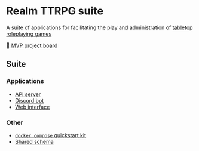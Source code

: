 # Realm TTRPG suite

A suite of applications for facilitating the play and administration of
[tabletop roleplaying games][]

[🎉 MVP project board][]

## Suite

### Applications

- [API server][]
- [Discord bot][]
- [Web interface][]

### Other

- [`docker compose` quickstart kit][]
- [Shared schema][]

[🎉 mvp project board]: https://github.com/orgs/realm-ttrpg/projects/1
[`docker compose` quickstart kit]: https://github.com/realm-ttrpg/docker-compose
[api server]: https://github.com/realm-ttrpg/api-server
[discord bot]: https://github.com/realm-ttrpg/discord-bot
[shared schema]: https://github.com/realm-ttrpg/schema
[tabletop roleplaying games]: https://en.wikipedia.org/wiki/Tabletop_role-playing_game
[web interface]: https://github.com/realm-ttrpg/web-interface
